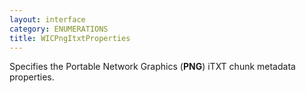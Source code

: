 ```yaml
---
layout: interface
category: ENUMERATIONS
title: WICPngItxtProperties
---
```


Specifies the Portable Network Graphics (**PNG**) iTXT chunk metadata properties.
